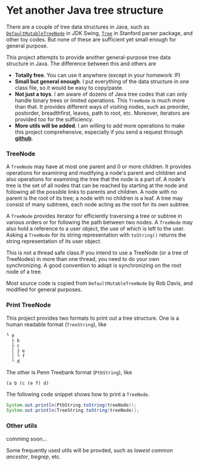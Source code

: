 Yet another Java tree structure
=========

There are a couple of tree data structures in Java, such as [`DefaultMutableTreeNode`](http://docs.oracle.com/javase/6/docs/api/javax/swing/tree/DefaultMutableTreeNode.html) in JDK Swing, [`Tree`](http://nlp.stanford.edu/nlp/javadoc/javanlp/edu/stanford/nlp/trees/Tree.html) in Stanford parser package, and other toy codes. But none of these are sufficient yet small enough for general purpose.

This project attempts to provide another general-purpose tree data structure in Java. The difference between this and others are
*  **Totally free**. You can use it anywhere (except in your homework :P)
*  **Small but general enough**. I put everything of the data structure in one class file, so it would be easy to copy/paste.
*  **Not just a toys**. I am aware of dozens of Java tree codes that can only handle binary trees or limited operations. This `TreeNode` is much more than that. It provides different ways of visiting nodes, such as preorder, postorder, breadthfirst, leaves, path to root, etc. Moreover, iterators are provided too for the sufficiency.
*  **More utils will be added**. I am willing to add more operations to make this project comprehensive, especially if you send a request through [**github**](https://github.com/yfpeng/java-tree).

### TreeNode

A `TreeNode` may have at most one parent and 0 or more children. It provides operations for examining and modifying a node's parent and children and also operations for examining the tree that the node is a part of. A node's tree is the set of all nodes that can be reached by starting at the node and following all the possible links to parents and children. A node with no parent is the root of its tree; a node with no children is a leaf. A tree may consist of many subtrees, each node acting as the root for its own subtree.

A `TreeNode` provides iterator for efficiently traversing a tree or subtree in various orders or for following the path between two nodes. A `TreeNode` may also hold a reference to a user object, the use of which is left to the user. Asking a <code>TreeNode</code> for its string representation with <code>toString()</code> returns the string representation of its user object.

This is not a thread safe class.</b>If you intend to use a TreeNode (or a tree of TreeNodes) in more than one thread, you need to do your own synchronizing. A good convention to adopt is synchronizing on the root node of a tree. 

Most source code is copied from <code>DefaultMutableTreeNode</code> by Rob Davis, and modified for general purposes. 

### Print TreeNode

This project provides two formats to print out a tree structure. One is a human readable format (`TreeString`), like

    └ a
      ├ b
      ├ c
      │ ├ e
      │ └ f
      └ d

The other is Penn Treebank format (`PtbString`), like

    (a b (c (e f) d)
    
The following code snippet shows how to print a `TreeNode`.

```java
System.out.println(PtbString.toString(treeNode));
System.out.println(TreeString.toString(treeNode));
```

### Other utils

comming soon...

Some frequently used utils will be provded, such as *lowest common ancestor*, *tregrep*, etc.
